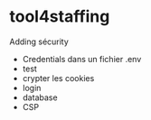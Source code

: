 # tool4staffing

Adding sécurity

-   Credentials dans un fichier .env
-   test
-   crypter les cookies
-   login
-   database
-   CSP
